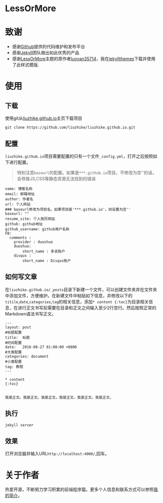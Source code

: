 # LessOrMore


致谢
====================================
+ 感谢[Github](https://github.com/)提供的代码维护和发布平台
+ 感谢[Jekyll](https://jekyllrb.com/)团队做出如此优秀的产品
+ 感谢[LessOrMore](https://github.com/luoyan35714/LessOrMore)主题的原作者[luoyan35714](http://www.hifreud.com/Resume.io/)，我在[jekyllthemes](http://jekyllthemes.org/)下载并使用了此样式模版.


使用
====================================

下载
------------------------------------

使用git从[liuzhike.github.io](https://github.com/liuzhike/liuzhike.github.io.git)主页下载项目

``` 
git clone https://github.com/liuzhike/liuzhike.github.io.git
```

配置
------------------------------------

`liuzhike.github.io`项目需要配置的只有一个文件`_config.yml`，打开之后按照如下进行配置。

> 特别注意`baseurl`的配置。如果是`***.github.io`项目，不修改为空''的话，会导致JS,CSS等静态资源无法找到的错误

``` 
name: 博客名称
email: 邮箱地址
author: 作者名
url: 个人网站
### baseurl修改为项目名，如果项目是'***.github.io'，则设置为空''
baseurl: ""
resume_site: 个人简历网站
github: github地址
github_username: github用户名称
FB:
  comments :
    provider : duoshuo
    duoshuo:
        short_name : 多说账户
    disqus :
        short_name : Disqus账户
```

如何写文章
------------------------------------

在`liuzhike.github.io/_posts`目录下新建一个文件，可以创建文件夹并在文件夹中添加文件，方便维护。在新建文件中粘贴如下信息，并修改以下的`titile`,`date`,`categories`,`tag`的相关信息，添加`* content {:toc}`为目录相关信息，在进行正文书写前需要在目录和正文之间输入至少2行空行。然后按照正常的Markdown语法书写正文。

``` 
---
layout: post
#标题配置
title:  标题
#时间配置
date:   2016-08-27 01:08:00 +0800
#大类配置
categories: document
#小类配置
tag: 教程
---

* content
{:toc}


我是正文。我是正文。我是正文。我是正文。我是正文。我是正文。
```

执行
------------------------------------
``` 
jekyll server
```

效果
------------------------------------
打开浏览器并输入URL`http://localhost:4000/`,回车。




关于作者
====================================

热爱开源，不断努力学习积累的前端程序猿。更多个人信息和联系方式可以参照[我的简介](http://www.liuzhike.com)。


